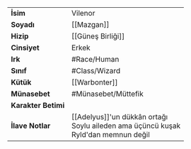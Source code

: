 |  |  |
|---|---|
| **İsim** | Vilenor|
| **Soyadı** | [[Mazgan]]|
| **Hizip** | [[Güneş Birliği]]|
| **Cinsiyet** | Erkek|
| **Irk** | #Race/Human|
| **Sınıf** | #Class/Wizard|
| **Kütük** | [[Warbonter]]|
| **Münasebet** | #Münasebet/Müttefik|
| **Karakter Betimi** | |
| **İlave Notlar** | [[Adelyus]]'un dükkân ortağı<br>Soylu aileden ama üçüncü kuşak<br>Ryld'dan memnun değil|
